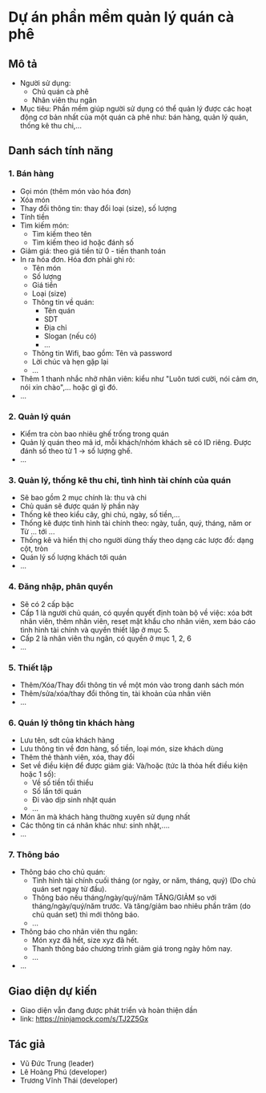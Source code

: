 # Dự án phần mềm quản lý quán cà phê
## Mô tả
- Người sử dụng:
  - Chủ quán cà phê
  - Nhân viên thu ngân
- Mục tiêu: Phần mềm giúp người sử dụng có thể quản lý được các hoạt động cơ bản nhất của một quán cà phê như: bán hàng, quản lý quán, thống kê thu chi,...

## Danh sách tính năng
### 1.  Bán hàng
- Gọi món (thêm món vào hóa đơn)
- Xóa món 
- Thay đổi thông tin: thay đổi loại (size), số lượng
- Tính tiền
- Tìm kiếm món:
    - Tìm kiếm theo tên
	- Tìm kiếm theo id hoặc đánh số
- Giảm giá: theo giá tiền từ 0 - tiền thanh toán
- In ra hóa đơn. Hóa đơn phải ghi rõ:
	- Tên món
	- Số lượng
	- Giá tiền
	- Loại (size)
	- Thông tin về quán:
		- Tên quán
		- SDT
		- Địa chỉ
		- Slogan (nếu có)
		- ...
	- Thông tin Wifi, bao gồm: Tên và password
	- Lời chúc và hẹn gặp lại
	- ...
- Thêm 1 thanh nhắc nhở nhân viên: kiểu như "Luôn tươi cười, nói cảm ơn, nói xin chào",... hoặc gì gì đó.
- ...

### 2. Quản lý quán
- Kiểm tra còn bao nhiêu ghế trống trong quán
- Quản lý quán theo mã id, mỗi khách/nhóm khách sẽ có ID riêng. Được đánh số theo từ 1 -> số lượng ghế.
- ...
	
### 3. Quản lý, thống kê thu chi, tình hình tài chính của quán
- Sẽ bao gồm 2 mục chính là: thu và chi
- Chủ quán sẽ được quán lý phần này
- Thống kê theo kiểu cây, ghi chú, ngày, số tiền,...
- Thống kê được tình hình tài chính theo: ngày, tuần, quý, tháng, năm or Từ ... tới ...
- Thống kê và hiển thị cho người dùng thấy theo dạng các lược đồ: dạng cột, tròn
- Quán lý số lượng khách tới quán
- ...
	
### 4. Đăng nhập, phân quyền
- Sẽ có 2 cấp bậc
- Cấp 1 là người chủ quán, có quyền quyết định toàn bộ về việc: xóa bớt nhân viên, thêm nhân viên, reset mật khẩu cho nhân viên, xem báo cáo tình hình tài chính và quyền thiết lập ở mục 5.
- Cấp 2 là nhân viên thu ngân, có quyền ở mục 1, 2, 6
- ...
	
### 5. Thiết lập
- Thêm/Xóa/Thay đổi thông tin về một món vào trong danh sách món
- Thêm/sửa/xóa/thay đổi thông tin, tài khoản của nhân viên
- ...
	
### 6. Quán lý thông tin khách hàng
- Lưu tên, sdt của khách hàng
- Lưu thông tin về đơn hàng, số tiền, loại món, size khách dùng
- Thêm thẻ thành viên, xóa, thay đổi
- Set về điều kiện để được giảm giá:
Và/hoặc (tức là thỏa hết điều kiện hoặc 1 số):
	- Về số tiền tổi thiểu
	- Số lần tới quán
	- Đi vào dịp sinh nhật quán
	- ...
- Món ăn mà khách hàng thường xuyên sử dụng nhất
- Các thông tin cá nhân khác như: sinh nhật,....
- ...
	
### 7. Thông báo
- Thông báo cho chủ quán:
	- Tình hình tài chính cuối tháng (or ngày, or năm, tháng, quý) (Do chủ quán set ngay từ đầu).
	- Thông báo nếu tháng/ngày/quý/năm TĂNG/GIẢM so với tháng/ngày/quý/năm trước. Và tăng/giảm bao nhiêu phần trăm (do chủ quán set) thì mới thông báo.
	- ...
- Thông báo cho nhân viên thu ngân:
	- Món xyz đã hết, size xyz đã hết.
	- Thanh thông báo chương trình giảm giá trong ngày hôm nay.
	- ...
- ...
		
		
## Giao diện dự kiến
- Giao diện vẫn đang được phát triển và hoàn thiện dần
- link: https://ninjamock.com/s/TJ2Z5Gx
## Tác giả
- Vũ Đức Trung (leader)
- Lê Hoàng Phú (developer)
- Trương Vĩnh Thái (developer)
